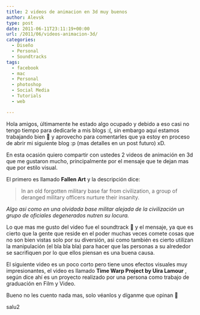 ```yaml
---
title: 2 videos de animacion en 3d muy buenos
author: Alevsk
type: post
date: 2011-06-11T23:11:19+00:00
url: /2011/06/videos-animacion-3d/
categories:
  - Diseño
  - Personal
  - Soundtracks
tags:
  - facebook
  - mac
  - Personal
  - photoshop
  - Social Media
  - Tutorials
  - web

---
```

Hola amigos, últimamente he estado algo ocupado y debido a eso casi no tengo tiempo para dedicarle a mis blogs :(, sin embargo aquí estamos trabajando bien 🙂 y aprovecho para comentarles que ya estoy en proceso de abrir mi siguiente blog :p (mas detalles en un post futuro) xD.

En esta ocasión quiero compartir con ustedes 2 videos de animación en 3d que me gustaron mucho, principalmente por el mensaje que te dejan mas que por estilo visual.

El primero es llamado **Fallen Art** y la descripción dice:

> In an old forgotten military base far from civilization, a group of deranged military officers nurture their insanity.

_Algo asi como en una olvidada base militar alejada de la civilización un grupo de oficiales degenerados nutren su locura._



Lo que mas me gusto del video fue el soundtrack 🙂 y el mensaje, ya que es cierto que la gente que reside en el poder muchas veces comete cosas que no son bien vistas solo por su diversión, asi como también es cierto utilizan la manipulación (el bla bla bla) para hacer que las personas a su alrededor se sacrifiquen por lo que ellos piensan es una buena causa.

El siguiente video es un poco corto pero tiene unos efectos visuales muy impresionantes, el video es llamado **Time Warp Project by Uira Lamour** , según dice ahí es un proyecto realizado por una persona como trabajo de graduación en Film y Video.



Bueno no les cuento nada mas, solo véanlos y díganme que opinan 🙂

salu2